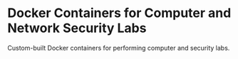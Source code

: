 # Docker Containers for Computer and Network Security Labs
Custom-built Docker containers for performing computer and security labs.
